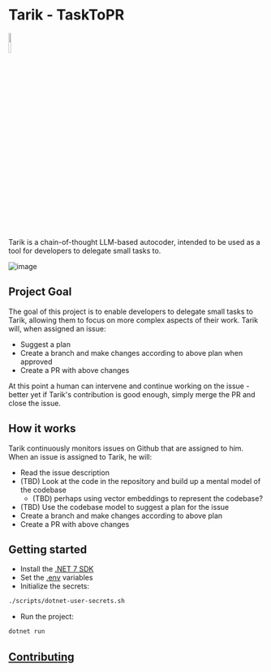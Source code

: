 # Tarik - TaskToPR

<img src="https://user-images.githubusercontent.com/2335582/226174735-298dfef7-2108-4f50-8509-c1a7fec807ec.png"  width="10%">

Tarik is a chain-of-thought LLM-based autocoder, intended to be used as a tool for developers to delegate small tasks to.

![image](https://user-images.githubusercontent.com/2335582/227788613-4e38cddb-5637-45ce-97b5-bb0bf3e5b40c.png)

## Project Goal

The goal of this project is to enable developers to delegate small tasks to Tarik, allowing them to focus on more complex aspects of their work. Tarik will, when assigned an issue:

- Suggest a plan
- Create a branch and make changes according to above plan when approved
- Create a PR with above changes

At this point a human can intervene and continue working on the issue - better yet if Tarik's contribution is good enough, simply merge the PR and close the issue.

## How it works

Tarik continuously monitors issues on Github that are assigned to him. When an issue is assigned to Tarik, he will:

- Read the issue description
- (TBD) Look at the code in the repository and build up a mental model of the codebase
  - (TBD) perhaps using vector embeddings to represent the codebase?
- (TBD) Use the codebase model to suggest a plan for the issue
- Create a branch and make changes according to above plan
- Create a PR with above changes

## Getting started

- Install the [.NET 7 SDK](https://dotnet.microsoft.com/download/dotnet/7.0)
- Set the [.env](./docs/env.MD) variables
- Initialize the secrets:

```bash
./scripts/dotnet-user-secrets.sh
```

- Run the project:

```bash
dotnet run
```

## [Contributing](./CONTRIBUTING.md)
